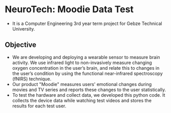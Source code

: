 # NeuroTech: Moodie Data Test

- It is a Computer Engineering 3rd year term project for Gebze Technical University.

## Objective
- We are developing and deploying a wearable sensor to measure brain activity. We use infrared light to non-invasively measure changing oxygen concentration in the user’s brain, and relate this to changes in the user’s condition by using the functional near-infrared spectroscopy (fNIRS) technique.
- Our product "Moodie" measures users' emotional changes during movies and TV series and reports these changes to the user statistically.
- To test the hardware and collect data, we developed this python code. It collects the device data while watching test videos and stores the results for each test user.
